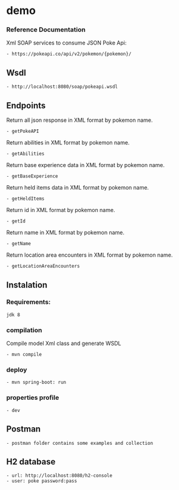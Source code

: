 # demo

### Reference Documentation
Xml SOAP services to consume JSON Poke Api:
	
	- https://pokeapi.co/api/v2/pokemon/{pokemon}/ 

## Wsdl

	- http://localhost:8080/soap/pokeapi.wsdl
	
## Endpoints

Return all json response in XML format by pokemon name.

	- getPokeAPI
	
Return abilities in XML format by pokemon name.	

	- getAbilities

Return base experience data in XML format by pokemon name.	
	
	- getBaseExperience

Return held items data in XML format by pokemon name.	
	
	- getHeldItems
	
Return id in XML format by pokemon name.		

	- getId

Return name in XML format by pokemon name.	
	
	- getName

Return location area encounters in XML format by pokemon name.	
	
	- getLocationAreaEncounters

## Instalation

### Requirements:
	
	jdk 8
	
### compilation

Compile model Xml class and generate WSDL

	- mvn compile
	
	
### deploy

	- mvn spring-boot: run	

### properties profile

	- dev
	
## Postman

	- postman folder contains some examples and collection
	
## H2 database

	- url: http://localhost:8080/h2-console
	- user: poke password:pass
	

